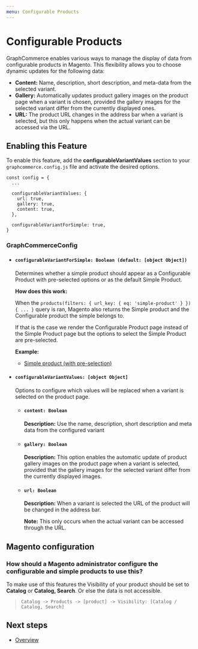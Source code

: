 ```yaml
---
menu: Configurable Products
---
```


# Configurable Products

GraphCommerce enables various ways to manage the display of data from
configurable products in Magento. This flexibility allows you to choose dynamic
updates for the following data:

- **Content:** Name, description, short description, and meta-data from the
  selected variant.
- **Gallery:** Automatically updates product gallery images on the product page
  when a variant is chosen, provided the gallery images for the selected variant
  differ from the currently displayed ones.
- **URL:** The product URL changes in the address bar when a variant is
  selected, but this only happens when the actual variant can be accessed via
  the URL.

## Enabling this Feature

To enable this feature, add the **configurableVariantValues** section to your
`graphcommerce.config.js` file and activate the desired options.

```
const config = {
  ...

  configurableVariantValues: {
    url: true,
    gallery: true,
    content: true,
  },

  configurableVariantForSimple: true,
}
```

### GraphCommerceConfig

- #### `configurableVariantForSimple: Boolean (default: [object Object])`

  Determines whether a simple product should appear as a Configurable Product
  with pre-selected options or as the default Simple Product.

  **How does this work:**

  When the `products(filters: { url_key: { eq: 'simple-product' } }) { ... }`
  query is ran, Magento also returns the Simple product and the Configurable
  product the simple belongs to.

  If that is the case we render the Configurable Product page instead of the
  Simple Product page but the options to select the Simple Product are
  pre-selected.

  **Example:**

  - [Simple product (with pre-selection)](https://graphcommerce.vercel.app/p/matriarch-s-edges-size-4-6y-gc-469-sock-6y)

- #### `configurableVariantValues: [object Object]`

  Options to configure which values will be replaced when a variant is selected
  on the product page.

  - #### `content: Boolean`

    **Description:** Use the name, description, short description and meta data
    from the configured variant

  - #### `gallery: Boolean`

    **Description:** This option enables the automatic update of product gallery
    images on the product page when a variant is selected, provided that the
    gallery images for the selected variant differ from the currently displayed
    images.

  - #### `url: Boolean`

    **Description:** When a variant is selected the URL of the product will be
    changed in the address bar.

    **Note:** This only occurs when the actual variant can be accessed through
    the URL.

## Magento configuration

### How should a Magento administrator configure the configurable and simple products to use this?

To make use of this features the Visibility of your product should be set to
**Catalog** or **Catalog, Search**. Or else the data is not accessible.

> `Catalog -> Products -> [product] -> Visibility: [Catalog / Catalog, Search]`

## Next steps

- [Overview](./readme)
